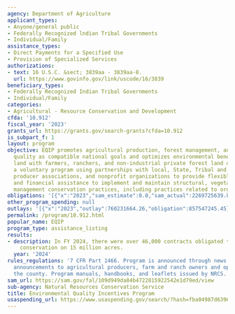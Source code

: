 ```yaml
---
agency: Department of Agriculture
applicant_types:
- Anyone/general public
- Federally Recognized lndian Tribal Governments
- Individual/Family
assistance_types:
- Direct Payments for a Specified Use
- Provision of Specialized Services
authorizations:
- text: 16 U.S.C. &sect; 3839aa - 3839aa-8.
  url: https://www.govinfo.gov/link/uscode/16/3839
beneficiary_types:
- Federally Recognized Indian Tribal Governments
- Individual/Family
categories:
- Agricultural - Resource Conservation and Development
cfda: '10.912'
fiscal_year: '2023'
grants_url: https://grants.gov/search-grants?cfda=10.912
is_subpart_f: 1
layout: program
objective: EQIP promotes agricultural production, forest management, and environmental
  quality as compatible national goals and optimizes environmental benefits on eligible
  land with farmers, ranchers, and non-industrial private forest land owners. It is
  a voluntary program using partnerships with local, State, Tribal and Federal agencies,
  producer associations, and nonprofit organizations to provide flexible technical
  and financial assistance to implement and maintain structural, vegetative, and land
  management conservation practices, including practices related to organic production.
obligations: '[{"x":"2023","sam_estimate":0.0,"sam_actual":2269725639.0,"usa_spending_actual":802188033.53},{"x":"2024","sam_estimate":0.0,"sam_actual":3565753643.0,"usa_spending_actual":1553009541.94},{"x":"2025","sam_estimate":0.0,"sam_actual":4497018478.0,"usa_spending_actual":0.0}]'
other_program_spending: null
outlays: '[{"x":"2023","outlay":760231664.26,"obligation":857547245.45},{"x":"2024","outlay":366801125.05,"obligation":1677600104.44},{"x":"2025","outlay":0.0,"obligation":0.0}]'
permalink: /program/10.912.html
popular_name: EQIP
program_type: assistance_listing
results:
- description: In FY 2024, there were over 46,000 contracts obligated to implement
    conservation on 15 million acres.
  year: '2024'
rules_regulations: '7 CFR Part 1466. Program is announced through news media and in
  announcements to agricultural producers, farm and ranch owners and operators in
  the county. Program manuals, handbooks, and leaflets issued by NRCS. '
sam_url: https://sam.gov/fal/109d949da84b4722815922542e1d79ed/view
sub-agency: Natural Resources Conservation Service
title: Environmental Quality Incentives Program
usaspending_url: https://www.usaspending.gov/search/?hash=fba04987d63969b59f44272e40719646
---
```

